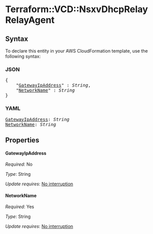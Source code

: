 # Terraform::VCD::NsxvDhcpRelay RelayAgent

## Syntax

To declare this entity in your AWS CloudFormation template, use the following syntax:

### JSON

<pre>
{
    "<a href="#gatewayipaddress" title="GatewayIpAddress">GatewayIpAddress</a>" : <i>String</i>,
    "<a href="#networkname" title="NetworkName">NetworkName</a>" : <i>String</i>
}
</pre>

### YAML

<pre>
<a href="#gatewayipaddress" title="GatewayIpAddress">GatewayIpAddress</a>: <i>String</i>
<a href="#networkname" title="NetworkName">NetworkName</a>: <i>String</i>
</pre>

## Properties

#### GatewayIpAddress

_Required_: No

_Type_: String

_Update requires_: [No interruption](https://docs.aws.amazon.com/AWSCloudFormation/latest/UserGuide/using-cfn-updating-stacks-update-behaviors.html#update-no-interrupt)

#### NetworkName

_Required_: Yes

_Type_: String

_Update requires_: [No interruption](https://docs.aws.amazon.com/AWSCloudFormation/latest/UserGuide/using-cfn-updating-stacks-update-behaviors.html#update-no-interrupt)

